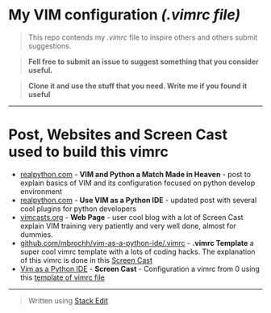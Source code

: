 # My VIM configuration _(.vimrc file)_

>This repo contends my _.vimrc_ file to inspire others and others submit suggestions.

>**Fell free to submit an issue to suggest something that you consider useful.**

>**Clone it and use the stuff that you need. Write me if you found it useful**

-------------------------------

# Post, Websites and Screen Cast used to build this vimrc

- [realpython.com](https://realpython.com/blog/python/vim-and-python-a-match-made-in-heaven/) - **VIM and Python a Match Made in Heaven** - post to explain basics of VIM and its configuration focused on python develop environment
- [realpython.com](http://www.liuchengxu.org/posts/use-vim-as-a-python-ide/) - **Use VIM as a Python IDE** - updated post with several cool plugins for python developers
- [vimcasts.org](http://vimcasts.org) - **Web Page** - user cool blog with a lot of Screen Cast explain VIM training very patiently and very well done, almost for dummies.
- [github.com/mbrochh/vim-as-a-python-ide/.vimrc](https://github.com/mbrochh/vim-as-a-python-ide/blob/master/.vimrc) - **.vimrc Template** a super cool vimrc template with a lots of coding hacks. The explanation of this vimrc is done in this [Screen Cast](https://www.youtube.com/watch?v=YhqsjUUHj6g)
- [Vim as a Python IDE](https://www.youtube.com/watch?v=YhqsjUUHj6g) - **Screen Cast** - Configuration a vimrc from 0 using this [template of vimrc file](https://github.com/mbrochh/vim-as-a-python-ide/blob/master/.vimrc)

----------------

> Written using [Stack Edit](https://stackedit.io/)
